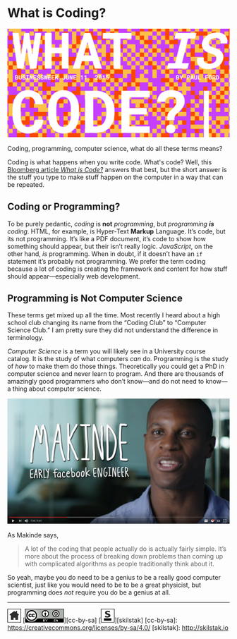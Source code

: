 # What is Coding?

[![](/assets/coding.png)][code]

Coding, programming, computer science, what do all these terms
means?

Coding is what happens when you write code. What's code?  Well,
this [Bloomberg article *What is Code?*][code] answers that best,
but the short answer is the stuff you type to make stuff happen on
the computer in a way that can be repeated.

[code]: http://www.bloomberg.com/graphics/2015-paul-ford-what-is-code/

## Coding or Programming?

To be purely pedantic, *coding* is **not** *programming*, but
*programming* ***is*** *coding*. HTML, for example, is Hyper-Text
**Markup** Language. It’s code, but its not programming. It’s like
a PDF document, it’s code to show how something should appear, but
their isn’t really logic.  *JavaScript*, on the other hand, *is*
programming.  When in doubt, if it doesn’t have an `if` statement it’s
probably not programming. We prefer the term coding because a lot
of coding is creating the framework and content for how stuff should
appear—especially web development.

## Programming is Not Computer Science

These terms get mixed up all the time. Most recently I heard about
a high school club changing its name from the “Coding Club” to
“Computer Science Club.” I am pretty sure they did not understand
the difference in terminology.

*Computer Science* is a term you will likely see in a University
course catalog. It is the study of what computers *can* do. Programming
is the study of *how* to make them do those things. Theoretically you
could get a PhD in computer science and never learn to program. And
there are thousands of amazingly good programmers who don’t know—and
do not need to know—a thing about computer science.

[![](/assets/makinde.png)](https://youtu.be/nKIu9yen5nc?t=1m30s)

As Makinde says,

> A lot of the coding that people actually do is actually fairly
> simple. It’s more about the process of breaking down problems than
> coming up with complicated algorithms as people traditionally think
> about it.

So yeah, maybe you do need to be a genius to be a really good computer
scientist, just like you would need to be to be a great physicist, but
programming does *not* require you do be a genius at all.
 
---
[![home](/assets/home-bw.png)](/README.md)
[![cc-by-sa](/assets/cc-by-sa.png)][cc-by-sa]
[![skilstak](/assets/skilstak-logo-bw.png)][skilstak]
[cc-by-sa]: https://creativecommons.org/licenses/by-sa/4.0/
[skilstak]: http://skilstak.io


